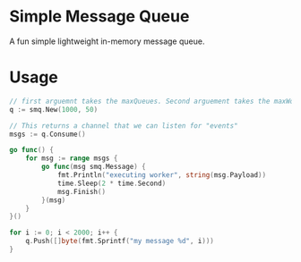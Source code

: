 # Simple Message Queue

A fun simple lightweight in-memory message queue.

# Usage

```go
// first arguemnt takes the maxQueues. Second arguement takes the maxWorkers.
q := smq.New(1000, 50)

// This returns a channel that we can listen for "events"
msgs := q.Consume()

go func() {
	for msg := range msgs {
		go func(msg smq.Message) {
			fmt.Println("executing worker", string(msg.Payload))
			time.Sleep(2 * time.Second)
			msg.Finish()
		}(msg)
	}
}()

for i := 0; i < 2000; i++ {
	q.Push([]byte(fmt.Sprintf("my message %d", i)))
}
```